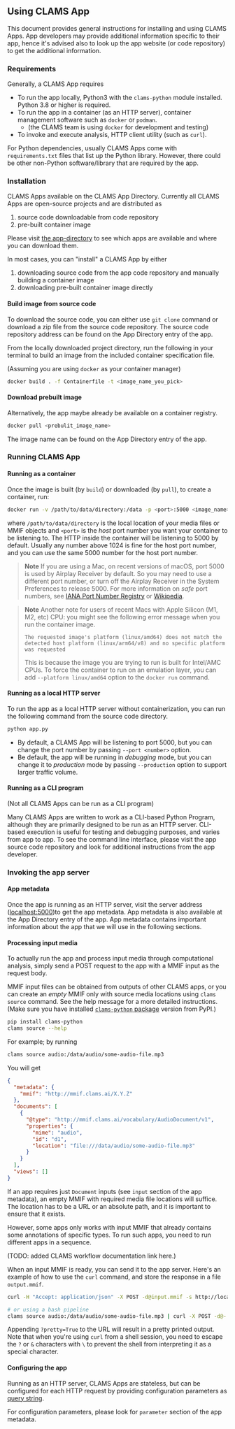 ## Using CLAMS App

This document provides general instructions for installing and using CLAMS Apps. 
App developers may provide additional information specific to their app, 
hence it's advised also to look up the app website (or code repository) to get the additional information. 

### Requirements 

Generally, a CLAMS App requires 

- To run the app locally, Python3 with the `clams-python` module installed. Python 3.8 or higher is required.
- To run the app in a container (as an HTTP server), container management software such as `docker` or `podman`.
  - (the CLAMS team is using `docker` for development and testing)
- To invoke and execute analysis, HTTP client utility (such as `curl`).

For Python dependencies, usually CLAMS Apps come with `requirements.txt` files that list up the Python library. 
However, there could be other non-Python software/library that are required by the app.

### Installation

CLAMS Apps available on the CLAMS App Directory. Currently all CLAMS Apps are open-source projects and are distributed as

1. source code downloadable from code repository
2. pre-built container image 

Please visit [the app-directory](https://apps.clams.ai) to see which apps are available and where you can download them.
 
In most cases, you can "install" a CLAMS App by either

1. downloading source code from the app code repository and manually building a container image
2. downloading pre-built container image directly

#### Build image from source code

To download the source code, you can either use `git clone` command or download a zip file from the source code repository. 
The source code repository address can be found on the App Directory entry of the app.

From the locally downloaded project directory, run the following in your terminal to build an image from the included container specification file.

(Assuming you are using `docker` as your container manager)

```bash
docker build . -f Containerfile -t <image_name_you_pick>
```

#### Download prebuilt image

Alternatively, the app maybe already be available on a container registry.

``` bash 
docker pull <prebulit_image_name>
```

The image name can be found on the App Directory entry of the app.

### Running CLAMS App


#### Running as a container

Once the image is built (by `build`) or downloaded (by `pull`), to create a container, run:

```bash
docker run -v /path/to/data/directory:/data -p <port>:5000 <image_name>
```

where `/path/to/data/directory` is the local location of your media files or MMIF objects and `<port>` is the *host* port number you want your container to be listening to. 
The HTTP inside the container will be listening to 5000 by default. Usually any number above 1024 is fine for the host port number, and you can use the same 5000 number for the host port number.

> **Note**
> If you are using a Mac, on recent versions of macOS, port 5000 is used by Airplay Receiver by default. So you may need to use a different port number, or turn off the Airplay Receiver in the System Preferences to release 5000.
> For more information on *safe* port numbers, see [IANA Port Number Registry](https://www.iana.org/assignments/service-names-port-numbers/service-names-port-numbers.xhtml) or [Wikipedia](https://en.wikipedia.org/wiki/List_of_TCP_and_UDP_port_numbers).

> **Note**
> Another note for users of recent Macs with Apple Silicon (M1, M2, etc) CPU: you might see the following error message when you run the container image.
> ```
> The requested image's platform (linux/amd64) does not match the detected host platform (linux/arm64/v8) and no specific platform was requested
> ```
> This is because the image you are trying to run is built for Intel/AMC CPUs. To force the container to run on an emulation layer, you can add `--platform linux/amd64` option to the `docker run` command.


#### Running as a local HTTP server

To run the app as a local HTTP server without containerization, you can run the following command from the source code directory.

```bash
python app.py 
```

* By default, a CLAMS App will be listening to port 5000, but you can change the port number by passing `--port <number>` option. 
* Be default, the app will be running in *debugging* mode, but you can change it to *production* mode by passing `--production` option to support larger traffic volume.

#### Running as a CLI program

(Not all CLAMS Apps can be run as a CLI program)

Many CLAMS Apps are written to work as a CLI-based Python Program, although they are primarily designed to be run as an HTTP server.
CLI-based execution is useful for testing and debugging purposes, and varies from app to app.
To see the command line interface, please visit the app source code repository and look for additional instructions from the app developer.

### Invoking the app server

#### App metadata

Once the app is running as an HTTP server, visit the server address ([localhost:5000](http://localhost:5000))to get the app metadata. App metadata is also available at the App Directory entry of the app. App metadata contains important information about the app that we will use in the following sections.

#### Processing input media

To actually run the app and process input media through computational analysis, simply send a POST request to the app with a MMIF input as the request body.

MMIF input files can be obtained from outputs of other CLAMS apps, or you can create an *empty* MMIF only with source media locations using `clams source` command. See the help message for a more detailed instructions. 
(Make sure you have installed [`clams-python` package](https://pypi.org/project/clams-python/) version from PyPI.)

```bash
pip install clams-python
clams source --help
```

For example; by running 

```bash 
clams source audio:/data/audio/some-audio-file.mp3
```

You will get

```json 
{
  "metadata": {
    "mmif": "http://mmif.clams.ai/X.Y.Z"
  },
  "documents": [
    {
      "@type": "http://mmif.clams.ai/vocabulary/AudioDocument/v1",
      "properties": {
        "mime": "audio",
        "id": "d1",
        "location": "file:///data/audio/some-audio-file.mp3"
      }
    }
  ],
  "views": []
}
```

If an app requires just `Document` inputs (see `input` section of the app metadata), an empty MMIF with required media file locations will suffice. The location has to be a URL or an absolute path, and it is important to ensure that it exists.

However, some apps only works with input MMIF that already contains some annotations of specific types. To run such apps, you need to run different apps in a sequence. 

(TODO: added CLAMS workflow documentation link here.)

When an input MMIF is ready, you can send it to the app server.
Here's an example of how to use the `curl` command, and store the response in a file `output.mmif`.

```bash
curl -H "Accept: application/json" -X POST -d@input.mmif -s http://localhost:5000 > output.mmif

# or using a bash pipeline 
clams source audio:/data/audio/some-audio-file.mp3 | curl -X POST -d@- -s http://localhost:5000 > output.mmif
```
Appending `?pretty=True` to the URL will result in a pretty printed output. Note that when you're using `curl` from a shell session, you need to escape the `?` or `&` characters with `\` to prevent the shell from interpreting it as a special character.

#### Configuring the app

Running as an HTTP server, CLAMS Apps are stateless, but can be configured for each HTTP request by providing configuration parameters as [query string](https://en.wikipedia.org/wiki/Query_string). 

For configuration parameters, please look for `parameter` section of the app metadata.

